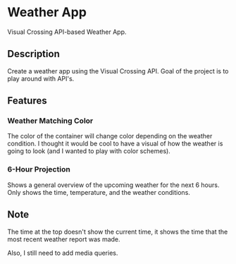 # Weather App
Visual Crossing API-based Weather App.

## Description
Create a weather app using the Visual Crossing API. Goal of the project is to play around with API's.

## Features
### Weather Matching Color
The color of the container will change color depending on the weather condition. I thought it would be cool to have a visual of how the weather is going to look (and I wanted to play with color schemes).

### 6-Hour Projection
Shows a general overview of the upcoming weather for the next 6 hours. Only shows the time, temperature, and the weather conditions.

## Note
The time at the top doesn't show the current time, it shows the time that the most recent weather report was made.

Also, I still need to add media queries.
